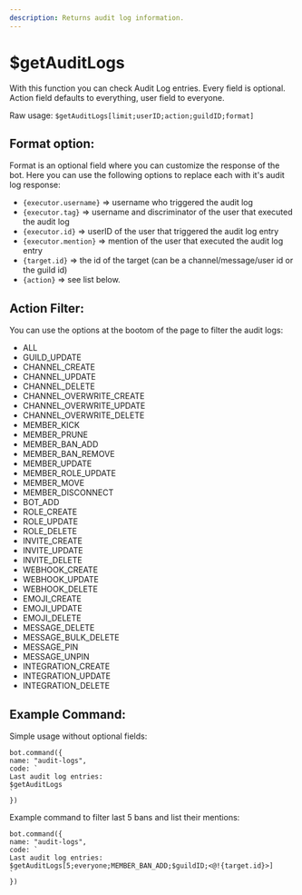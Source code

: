 ```yaml
---
description: Returns audit log information.
---
```


# $getAuditLogs

With this function you can check Audit Log entries. Every field is optional. Action field defaults to everything, user field to everyone.

Raw usage: `$getAuditLogs[limit;userID;action;guildID;format]`

## Format option:

Format is an optional field where you can customize the response of the bot. Here you can use the following options to replace each with it's audit log response:

* `{executor.username}` =&gt; username who triggered the audit log 
* `{executor.tag}` =&gt; username and discriminator of the user that executed the audit log 
* `{executor.id}` =&gt; userID of the user that triggered the audit log entry
* `{executor.mention}` =&gt; mention of the user that executed the audit log entry 
* `{target.id}` =&gt; the id of the target \(can be a channel/message/user id or the guild id\) 
* `{action}` =&gt; see list below.

## Action Filter:

You can use the options at the bootom of the page to filter the audit logs:

* ALL
* GUILD\_UPDATE 
* CHANNEL\_CREATE
* CHANNEL\_UPDATE
* CHANNEL\_DELETE
* CHANNEL\_OVERWRITE\_CREATE
* CHANNEL\_OVERWRITE\_UPDATE
* CHANNEL\_OVERWRITE\_DELETE
* MEMBER\_KICK
* MEMBER\_PRUNE
* MEMBER\_BAN\_ADD
* MEMBER\_BAN\_REMOVE
* MEMBER\_UPDATE
* MEMBER\_ROLE\_UPDATE
* MEMBER\_MOVE
* MEMBER\_DISCONNECT
* BOT\_ADD
* ROLE\_CREATE
* ROLE\_UPDATE
* ROLE\_DELETE
* INVITE\_CREATE
* INVITE\_UPDATE
* INVITE\_DELETE
* WEBHOOK\_CREATE
* WEBHOOK\_UPDATE
* WEBHOOK\_DELETE
* EMOJI\_CREATE
* EMOJI\_UPDATE
* EMOJI\_DELETE
* MESSAGE\_DELETE
* MESSAGE\_BULK\_DELETE
* MESSAGE\_PIN
* MESSAGE\_UNPIN
* INTEGRATION\_CREATE
* INTEGRATION\_UPDATE
* INTEGRATION\_DELETE

## Example Command:

Simple usage without optional fields:

```text
bot.command({
name: "audit-logs",
code: `
Last audit log entries:
$getAuditLogs
`
})
```

Example command to filter last 5 bans and list their mentions:

```text
bot.command({
name: "audit-logs",
code: `
Last audit log entries:
$getAuditLogs[5;everyone;MEMBER_BAN_ADD;$guildID;<@!{target.id}>]
`
})
```

